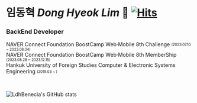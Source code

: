 # 임동혁 *Dong Hyeok Lim* :crescent_moon: [![Hits](https://hits.seeyoufarm.com/api/count/incr/badge.svg?url=https%3A%2F%2Fgithub.com%2Fldhbenecia&count_bg=%232A1764&title_bg=%23555555&icon=&icon_color=%23E7E7E7&title=hits&edge_flat=false)](https://hits.seeyoufarm.com)
 
### BackEnd Developer

NAVER Connect Foundation BoostCamp Web·Mobile 8th Challenge <sub><sup>(2023.07.10 ~ 2023.08.04)</sup></sub> <br />
NAVER Connect Foundation BoostCamp Web·Mobile 8th MemberShip <sub><sup>(2023.08.28 ~ 2023.12.15)</sup></sub> <br />
Hankuk University of Foreign Studies Computer & Electronic Systems Engineering <sub><sup>(2019.03 ~ )</sup></sub> <br />

<br/>


![LdhBenecia's GitHub stats](https://github-readme-stats.vercel.app/api?username=ldhbenecia&show_icons=false&theme=dark&hide=stars&count_private=truee)

<!--
**ldhbenecia/ldhbenecia** is a ✨ _special_ ✨ repository because its `README.md` (this file) appears on your GitHub profile.

Here are some ideas to get you started:

- 🔭 I’m currently working on ...
- 🌱 I’m currently learning ...
- 👯 I’m looking to collaborate on ...
- 🤔 I’m looking for help with ...
- 💬 Ask me about ...
- 📫 How to reach me: ...
- 😄 Pronouns: ...
- ⚡ Fun fact: ...
-->
